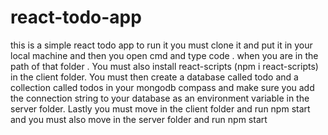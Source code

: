 # react-todo-app
this is a simple react todo app
to run it you must clone it and put it in your local machine and then you open cmd and type code . when you are in the path of that folder .
You must also install react-scripts (npm i react-scripts) in the client folder.
You must then create a database called todo and a collection called todos in your mongodb compass and make sure you add the connection string to your database as an environment variable in the server folder.
Lastly you must move in the client folder and run npm start
and you must also move in the server folder and run npm start
